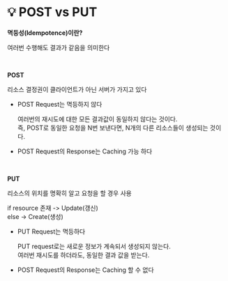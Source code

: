 # 💡 **POST vs PUT**

**멱등성(Idempotence)이란?**

여러번 수행해도 결과가 같음을 의미한다 <br>

<br>

**POST**

리소스 결정권이 클라이언트가 아닌 서버가 가지고 있다

- POST Request는 멱등하지 않다

  여러번의 재시도에 대한 모든 결과값이 동일하지 않다는 것이다. <br>
  즉, POST로 동일한 요청을 N번 보낸다면, N개의 다른 리소스들이 생성되는 것이다.

- POST Request의 Response는 Caching 가능 하다

<br>

**PUT**

리소스의 위치를 명확히 알고 요청을 할 경우 사용

if resource 존재 -> Update(갱신) <br>
else -> Create(생성)

- PUT Request는 멱등하다

  PUT request로는 새로운 정보가 계속되서 생성되지 않는다. <br>
  여러번 재시도를 하더라도, 동일한 결과 값을 받는다.

- POST Request의 Response는 Caching 할 수 없다
